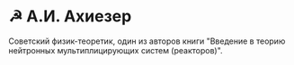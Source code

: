 # ☭ А.И. Ахиезер

Советский физик-теоретик, один из авторов книги "Введение в теорию нейтронных мультиплицирующих систем (реакторов)". 